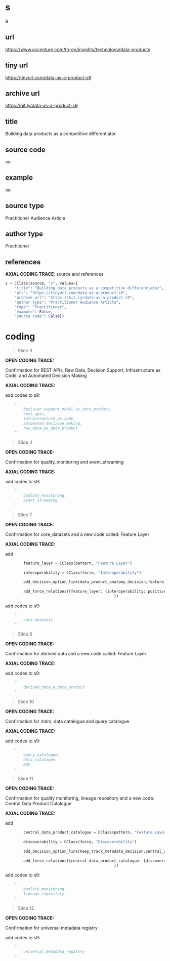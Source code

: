 # s 
9
## url
https://www.accenture.com/th-en/insights/technology/data-products
## tiny url
https://tinyurl.com/data-as-a-product-s9
## archive url
https://bit.ly/data-as-a-product-s9
## title
Building data products as a competitive differentiator
## source code
no
## example
no
## source type 
Practitioner Audience Article
## author type
Practitioner
## references

**AXIAL CODING TRACE**: source and references
``` python
s = CClass(source, "s", values={
    "title": "Building data products as a competitive differentiator",
    "url": "https://tinyurl.com/data-as-a-product-s9",
    "archive url": "https://bit.ly/data-as-a-product-s9",
    "author type": "Practitioner Audience Article",
    "type": "Practitioner",
    "example": False,
    "source code": False})
```  

# coding

> Slide 3

**OPEN CODING TRACE:**

Confirmation for REST APIs, Raw Data, Decision Support, Infrastructure as Code, and Automated Decision Making

**AXIAL CODING TRACE:**

add codes to s9: 
``` python 
    '''
        decision_support_model_as_data_product,
        rest_apis,
        infrastructure_as_code,
        automated_decision_making,
        raw_data_as_data_product
    '''
```

> Slide 4

**OPEN CODING TRACE:**

Confirmation for quality_monitoring and event_streaming

**AXIAL CODING TRACE:**

add codes to s9: 
``` python 
    '''
        quality_monitoring,
        event_streaming
    '''
```

> Slide 7

**OPEN CODING TRACE:**

Confirmation for core_datasets and a new code called: Feature Layer

**AXIAL CODING TRACE:**

add 
``` python 
        feature_layer = CClass(pattern, "Feature Layer")
        
        interoperability = CClass(force, "Interoperability")
        
        add_decision_option_link(data_product_anatomy_decision,feature_layer,
        
        add_force_relations({feature_layer: {interoperability: positive}
                                                })                         
```

add codes to s9: 
``` python 
    '''
        core_datasets
    '''
```

> Slide 8

**OPEN CODING TRACE:**

Confirmation for derived data and a new code called: Feature Layer

**AXIAL CODING TRACE:**

add codes to s9: 
``` python 
    '''
        derived_data_a_data_product
    '''
```

> Slide 10

**OPEN CODING TRACE:**

Confirmation for mdm, data catalogue and query catalogue

**AXIAL CODING TRACE:**

add codes to s9: 
``` python 
    '''
        query_catalogue,
        data_catalogue,
        mdm
    '''
```

> Slide 11

**OPEN CODING TRACE:**

Confirmation for quality monitoring, lineage repository and a new code: Central Data Product Catalogue

**AXIAL CODING TRACE:**

add 
``` python 
        central_data_product_catalogue = CClass(pattern, "Feature Layer")
        
        discoverability = CClass(force, "Discoverability")
        
        add_decision_option_link(keep_track_metadata_decision,central_data_product_catalogue,
        
        add_force_relations({central_data_product_catalogue: {discoverability: positive}
                                                })                         
```

add codes to s9: 
``` python 
    '''
        quality_monitoring,
        lineage_repository
    '''
```

> Slide 12

**OPEN CODING TRACE:**

Confirmation for universal metadata registry

add codes to s9: 
``` python 
    '''
        universal_metadata_registry
    '''
```